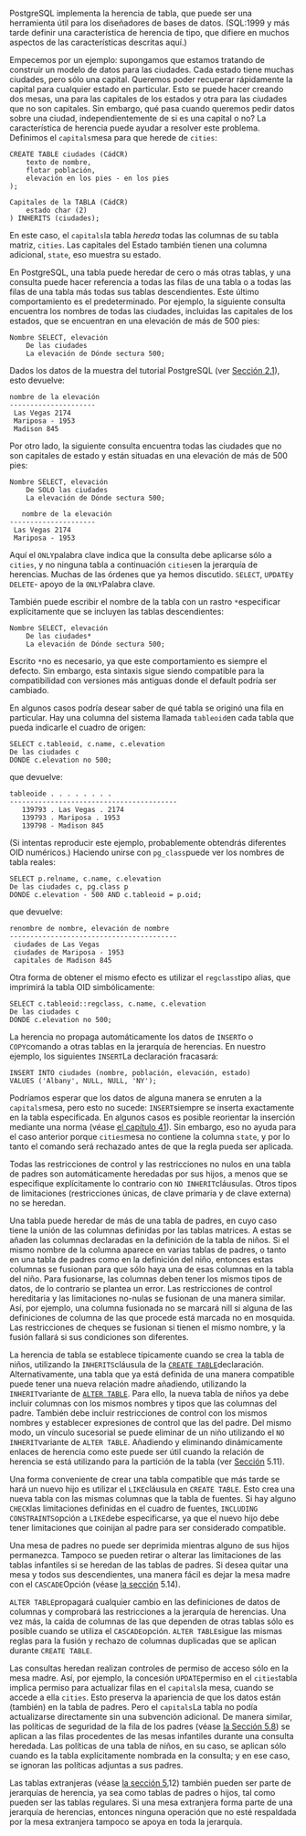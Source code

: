 PostgreSQL implementa la herencia de tabla, que puede ser una herramienta útil  para los diseñadores de bases de datos. (SQL:1999 y más tarde definir  una característica de herencia de tipo, que difiere en muchos aspectos  de las características descritas aquí.)

Empecemos por un ejemplo: supongamos que estamos tratando de  construir un modelo de datos para las ciudades. Cada estado tiene muchas ciudades, pero sólo una capital. Queremos poder recuperar rápidamente  la capital para cualquier estado en particular. Esto se puede hacer  creando dos mesas, una para las capitales de los estados y otra para las ciudades que no son capitales. Sin embargo, qué pasa cuando queremos  pedir datos sobre una ciudad, independientemente de si es una capital o  no? La característica de herencia puede ayudar a resolver este problema. Definimos el  `capitals`mesa para que herede de `cities`:

```
CREATE TABLE ciudades (CádCR)
    texto de nombre,
    flotar población,
    elevación en los pies - en los pies
);

Capitales de la TABLA (CádCR)
    estado char (2)
) INHERITS (ciudades);
```

En este caso, el  `capitals`la tabla *hereda* todas las columnas de su tabla matriz, `cities`. Las capitales del Estado también tienen una columna adicional, `state`, eso muestra su estado.

En PostgreSQL, una tabla puede heredar de cero o más otras tablas, y una consulta  puede hacer referencia a todas las filas de una tabla o a todas las  filas de una tabla más todas sus tablas descendientes. Este último  comportamiento es el predeterminado. Por ejemplo, la siguiente consulta  encuentra los nombres de todas las ciudades, incluidas las capitales de  los estados, que se encuentran en una elevación de más de 500 pies:

```
Nombre SELECT, elevación
    De las ciudades
    La elevación de Dónde sectura 500;
```

Dados los datos de la muestra del tutorial PostgreSQL (ver [Sección 2.1](https://www.postgresql.org/docs/current/tutorial-sql-intro.html)), esto devuelve:

```
nombre de la elevación
---------------------
 Las Vegas 2174
 Mariposa - 1953
 Madison 845
```

Por otro lado, la siguiente consulta encuentra todas las ciudades  que no son capitales de estado y están situadas en una elevación de más  de 500 pies:

```
Nombre SELECT, elevación
    De SOLO las ciudades
    La elevación de Dónde sectura 500;

   nombre de la elevación
---------------------
 Las Vegas 2174
 Mariposa - 1953
```

Aquí el  `ONLY`palabra clave indica que la consulta debe aplicarse sólo a `cities`, y no ninguna tabla a continuación  `cities`en la jerarquía de herencias. Muchas de las órdenes que ya hemos discutido. `SELECT`,  `UPDATE`y  `DELETE`- apoyo de la  `ONLY`Palabra clave.

También puede escribir el nombre de la tabla con un rastro  `*`especificar explícitamente que se incluyen las tablas descendientes:

```
Nombre SELECT, elevación
    De las ciudades*
    La elevación de Dónde sectura 500;
```

Escrito  `*`no es necesario, ya que este comportamiento es siempre el defecto. Sin  embargo, esta sintaxis sigue siendo compatible para la compatibilidad  con versiones más antiguas donde el default podría ser cambiado.

En algunos casos podría desear saber de qué tabla se originó una fila en particular. Hay una columna del sistema llamada  `tableoid`en cada tabla que pueda indicarle el cuadro de origen:

```
SELECT c.tableoid, c.name, c.elevation
De las ciudades c
DONDE c.elevation no 500;
```

que devuelve:

```
tableoide . . . . . . . .
-----------------------------------------
   139793 . Las Vegas . 2174
   139793 . Mariposa . 1953
   139798 - Madison 845
```

(Si intentas reproducir este ejemplo, probablemente obtendrás diferentes OID numéricos.) Haciendo unirse con  `pg_class`puede ver los nombres de tabla reales:

```
SELECT p.relname, c.name, c.elevation
De las ciudades c, pg.class p
DONDE c.elevation - 500 AND c.tableoid = p.oid;
```

que devuelve:

```
renombre de nombre, elevación de nombre
-----------------------------------------
 ciudades de Las Vegas
 ciudades de Mariposa - 1953
 capitales de Madison 845
```

Otra forma de obtener el mismo efecto es utilizar el  `regclass`tipo alias, que imprimirá la tabla OID simbólicamente:

```
SELECT c.tableoid::regclass, c.name, c.elevation
De las ciudades c
DONDE c.elevation no 500;
```

La herencia no propaga automáticamente los datos de  `INSERT`o o  `COPY`comando a otras tablas en la jerarquía de herencias. En nuestro ejemplo, los siguientes  `INSERT`La declaración fracasará:

```
INSERT INTO ciudades (nombre, población, elevación, estado)
VALUES ('Albany', NULL, NULL, 'NY');
```

Podríamos esperar que los datos de alguna manera se enruten a la  `capitals`mesa, pero esto no sucede:  `INSERT`siempre se inserta exactamente en la tabla especificada. En algunos casos es  posible reorientar la inserción mediante una norma (véase [el capítulo 41](https://www.postgresql.org/docs/current/rules.html)). Sin embargo, eso no ayuda para el caso anterior porque  `cities`mesa no contiene la columna `state`, y por lo tanto el comando será rechazado antes de que la regla pueda ser aplicada.

Todas las restricciones de control y las restricciones no nulos en  una tabla de padres son automáticamente heredadas por sus hijos, a menos que se especifique explícitamente lo contrario con  `NO INHERIT`cláusulas. Otros tipos de limitaciones (restricciones únicas, de clave primaria y de clave externa) no se heredan.

Una tabla puede heredar de más de una tabla de padres, en cuyo caso tiene la unión de las columnas definidas por las tablas matrices. A  estas se añaden las columnas declaradas en la definición de la tabla de  niños. Si el mismo nombre de la columna aparece en varias tablas de  padres, o tanto en una tabla de padres como en la definición del niño,  entonces estas columnas se fusionan para que sólo haya una de esas columnas en la tabla del niño. Para  fusionarse, las columnas deben tener los mismos tipos de datos, de lo  contrario se plantea un error. Las restricciones de control hereditaria y las limitaciones no-nulas se fusionan de una manera similar. Así, por  ejemplo, una columna fusionada no se marcará nill si alguna de las  definiciones de columna de las que procede está marcada no en mosquida.  Las restricciones de cheques se fusionan si tienen el mismo nombre, y la fusión fallará si sus condiciones son diferentes.

La herencia de tabla se establece típicamente cuando se crea la tabla de niños, utilizando la  `INHERITS`cláusula de la  [`CREATE TABLE`](https://www.postgresql.org/docs/current/sql-createtable.html)declaración. Alternativamente, una tabla que ya está definida de una manera  compatible puede tener una nueva relación madre añadiendo, utilizando la  `INHERIT`variante de [`ALTER TABLE`](https://www.postgresql.org/docs/current/sql-altertable.html). Para ello, la nueva tabla de niños ya debe incluir columnas con los  mismos nombres y tipos que las columnas del padre. También debe incluir  restricciones de control con los mismos nombres y establecer expresiones de control que las del padre. Del mismo modo, un vínculo sucesorial se  puede eliminar de un niño utilizando el  `NO INHERIT`variante de `ALTER TABLE`. Añadiendo y eliminando dinámicamente enlaces de herencia como este  puede ser útil cuando la relación de herencia se está utilizando para la partición de la tabla (ver [Sección](https://www.postgresql.org/docs/current/ddl-partitioning.html) 5.11).

Una forma conveniente de crear una tabla compatible que más tarde se hará un nuevo hijo es utilizar el  `LIKE`cláusula en `CREATE TABLE`. Esto crea una nueva tabla con las mismas columnas que la tabla de fuentes. Si hay alguno  `CHECK`las limitaciones definidas en el cuadro de fuentes,  `INCLUDING CONSTRAINTS`opción a  `LIKE`debe especificarse, ya que el nuevo hijo debe tener limitaciones que coinijan al padre para ser considerado compatible.

Una mesa de padres no puede ser deprimida mientras alguno de sus  hijos permanezca. Tampoco se pueden retirar o alterar las limitaciones  de las tablas infantiles si se heredan de las tablas de padres. Si desea quitar una mesa y todos sus descendientes, una manera fácil es dejar la mesa madre con el  `CASCADE`Opción (véase [la sección](https://www.postgresql.org/docs/current/ddl-depend.html) 5.14).

 `ALTER TABLE`propagará cualquier cambio en las definiciones de datos de columnas y comprobará  las restricciones a la jerarquía de herencias. Una vez más, la caída de  columnas de las que dependen de otras tablas sólo es posible cuando se  utiliza el  `CASCADE`opción.  `ALTER TABLE`sigue las mismas reglas para la fusión y rechazo de columnas duplicadas que se aplican durante `CREATE TABLE`.

Las consultas heredan realizan controles de permiso de acceso sólo en la mesa madre. Así, por ejemplo, la concesión  `UPDATE`permiso en el  `cities`tabla implica permiso para actualizar filas en el  `capitals`la mesa, cuando se accede a ella `cities`. Esto preserva la apariencia de que los datos están (también) en la tabla de padres. Pero el  `capitals`La tabla no podía actualizarse directamente sin una subvención adicional.  De manera similar, las políticas de seguridad de la fila de los padres  (véase [la Sección 5.8](https://www.postgresql.org/docs/current/ddl-rowsecurity.html)) se aplican a las filas procedentes de las mesas infantiles durante una  consulta heredada. Las políticas de una tabla de niños, en su caso, se  aplican sólo cuando es la tabla explícitamente nombrada en la consulta; y en ese caso, se ignoran las políticas adjuntas a sus padres.

Las tablas extranjeras (véase [la sección 5.](https://www.postgresql.org/docs/current/ddl-foreign-data.html)12) también pueden ser parte de jerarquías de herencia, ya sea como tablas  de padres o hijos, tal como pueden ser las tablas regulares. Si una mesa extranjera forma parte de una jerarquía de herencias, entonces ninguna  operación que no esté respaldada por la mesa extranjera tampoco se apoya en toda la jerarquía.
